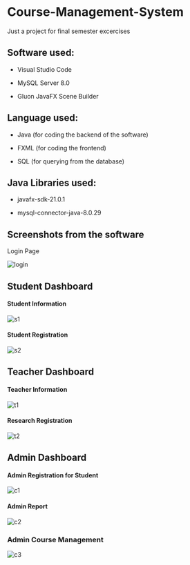 # Course-Management-System

Just a project for final semester excercises 

## Software used:
 * Visual Studio Code

 * MySQL Server 8.0
 
 * Gluon JavaFX Scene Builder 

## Language used:
 * Java (for coding the backend of the software)

 * FXML (for coding the frontend)

 * SQL (for querying from the database)

## Java Libraries used:
 * javafx-sdk-21.0.1

 * mysql-connector-java-8.0.29


## Screenshots from the software

Login Page

![login](https://imgur.com/cwACU14.png)

## Student Dashboard

#### Student Information
![s1](https://imgur.com/neC39cC.png)
#### Student Registration
![s2](https://imgur.com/PvNrAUX.png)

## Teacher Dashboard

#### Teacher Information
![t1](https://imgur.com/OCnKzth.png)
#### Research Registration
![t2](https://imgur.com/B7o8j2O.png)

## Admin Dashboard

#### Admin Registration for Student 
![c1](https://imgur.com/WnvapOK.png)
#### Admin Report
![c2](https://imgur.com/WDBDk0G.png)
### Admin Course Management 
![c3](https://imgur.com/a2eHIvg.png)
